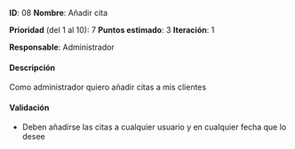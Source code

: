 **ID**: 08
**Nombre**: Añadir cita

**Prioridad** (del 1 al 10): 7
**Puntos estimado**: 3
**Iteración**: 1

**Responsable**: Administrador

#### Descripción
Como administrador quiero añadir citas a mis clientes

#### Validación
* Deben añadirse las citas a cualquier usuario y en cualquier fecha que lo desee
